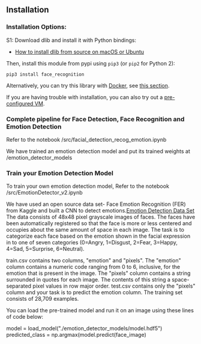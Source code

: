 ## Installation

### Installation Options:


S1: Download dlib and install it with Python bindings:

- [How to install dlib from source on macOS or Ubuntu](https://gist.github.com/ageitgey/629d75c1baac34dfa5ca2a1928a7aeaf)

Then, install this module from pypi using `pip3` (or `pip2` for Python 2):

```
pip3 install face_recognition
```

Alternatively, you can try this library with [Docker](https://www.docker.com/), see [this section](https://github.com/ageitgey/face_recognition/blob/master/README.md#deployment).

If you are having trouble with installation, you can also try out a [pre-configured VM](https://medium.com/@ageitgey/try-deep-learning-in-python-now-with-a-fully-pre-configured-vm-1d97d4c3e9b).



### Complete pipeline for Face Detection, Face Recognition and Emotion Detection
Refer to the notebook /src/facial_detection_recog_emotion.ipynb

We have trained an emotion detection model and put its trained weights at /emotion_detector_models

### Train your Emotion Detection Model
To train your own emotion detection model, Refer to the notebook /src/EmotionDetector_v2.ipynb

We have used an open source data set- Face Emotion Recognition (FER) from Kaggle and built a CNN to detect emotions.[Emotion Detection Data Set](https://www.kaggle.com/c/challenges-in-representation-learning-facial-expression-recognition-challenge/data)
The data consists of 48x48 pixel grayscale images of faces. The faces have been automatically registered so that the face is more or less centered and occupies about the same amount of space in each image. The task is to categorize each face based on the emotion shown in the facial expression in to one of seven categories (0=Angry, 1=Disgust, 2=Fear, 3=Happy, 4=Sad, 5=Surprise, 6=Neutral).

train.csv contains two columns, "emotion" and "pixels". The "emotion" column contains a numeric code ranging from 0 to 6, inclusive, for the emotion that is present in the image. The "pixels" column contains a string surrounded in quotes for each image. The contents of this string a space-separated pixel values in row major order. test.csv contains only the "pixels" column and your task is to predict the emotion column. The training set consists of 28,709 examples.

You can load the pre-trained model and run it on an image using these lines of code below:

model = load_model("./emotion_detector_models/model.hdf5")
predicted_class = np.argmax(model.predict(face_image)
